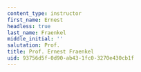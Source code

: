 ```yaml
---
content_type: instructor
first_name: Ernest
headless: true
last_name: Fraenkel
middle_initial: ''
salutation: Prof.
title: Prof. Ernest Fraenkel
uid: 93756d5f-0d90-ab43-1fc0-3270e430cb1f
---
```

